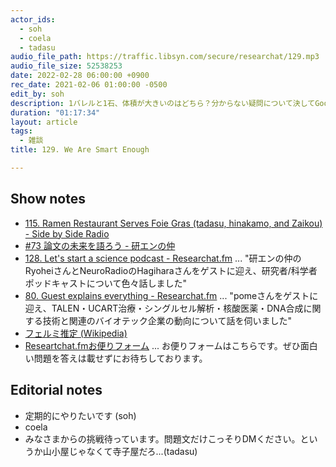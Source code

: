 ```yaml
---
actor_ids:
  - soh
  - coela
  - tadasu
audio_file_path: https://traffic.libsyn.com/secure/researchat/129.mp3
audio_file_size: 52538253
date: 2022-02-28 06:00:00 +0900
rec_date: 2021-02-06 01:00:00 -0500
edit_by: soh
description: 1バレルと1石、体積が大きいのはどちら？分からない疑問について決してGoogle検索せず答えひねり出す様子をお届けします。
duration: "01:17:34"
layout: article
tags:
  - 雑談
title: 129. We Are Smart Enough

---
```

## Show notes
- [115. Ramen Restaurant Serves Foie Gras (tadasu, hinakamo, and Zaikou) - Side by Side Radio](https://sidebysideradio.libsyn.com/115-ramen-restaurant-serves-foie-gras-tadasu-hinacamo-and-zaikou)
- [#73 論文の未来を語ろう - 研エンの仲](https://anchor.fm/ken-en-no-naka/episodes/73-e1d9uf5)
- [128. Let's start a science podcast - Researchat.fm](https://researchat.fm/episode/128) ... "研エンの仲のRyoheiさんとNeuroRadioのHagiharaさんをゲストに迎え、研究者/科学者ポッドキャストについて色々話しました"
- [80. Guest explains everything - Researchat.fm](https://researchat.fm/episode/80) ... "pomeさんをゲストに迎え、TALEN・UCART治療・シングルセル解析・核酸医薬・DNA合成に関する技術と関連のバイオテック企業の動向について話を伺いました"
- [フェルミ推定 (Wikipedia)](https://ja.wikipedia.org/wiki/%E3%83%95%E3%82%A7%E3%83%AB%E3%83%9F%E6%8E%A8%E5%AE%9A)
- [Researtchat.fmお便りフォーム](https://researchat.fm/form.html) ... お便りフォームはこちらです。ぜひ面白い問題を答えは載せずにお待ちしております。

## Editorial notes
- 定期的にやりたいです (soh)
- coela
- みなさまからの挑戦待っています。問題文だけこっそりDMください。というか山小屋じゃなくて寺子屋だろ...(tadasu)
